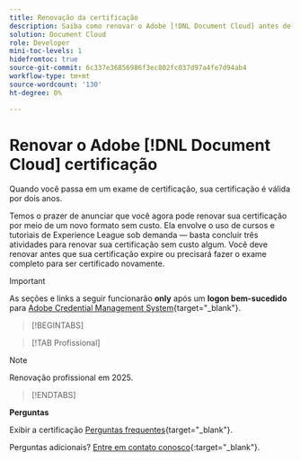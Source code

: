 ```yaml
---
title: Renovação da certificação
description: Saiba como renovar o Adobe [!DNL Document Cloud] antes de expirar.
solution: Document Cloud
role: Developer
mini-toc-levels: 1
hidefromtoc: true
source-git-commit: 6c337e36856986f3ec802fc037d97a4fe7d94ab4
workflow-type: tm+mt
source-wordcount: '130'
ht-degree: 0%

---
```


# Renovar o Adobe [!DNL Document Cloud] certificação

Quando você passa em um exame de certificação, sua certificação é válida por dois anos.

Temos o prazer de anunciar que você agora pode renovar sua certificação por meio de um novo formato sem custo. Ela envolve o uso de cursos e tutoriais de Experience League sob demanda — basta concluir três atividades para renovar sua certificação sem custo algum. Você deve renovar antes que sua certificação expire ou precisará fazer o exame completo para ser certificado novamente.

>[!IMPORTANT]
>
>As seções e links a seguir funcionarão **only** após um **logon bem-sucedido** para [Adobe Credential Management System](http://www.certmetrics.com/adobe){target="_blank"}.

>[!BEGINTABS]

>[!TAB Profissional]

>[!NOTE]
>
>Renovação profissional em 2025.

>[!ENDTABS]

**Perguntas**

Exibir a certificação [Perguntas frequentes](https://experienceleague.adobe.com/docs/certification/certification/faq.html?lang=en){target="_blank"}.

Perguntas adicionais? [Entre em contato conosco](mailto:certif@adobe.com){:target=&quot;_blank&quot;}.
